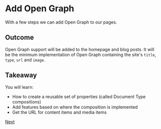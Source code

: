 # Add Open Graph
With a few steps we can add Open Graph to our pages.

## Outcome
Open Graph support will be added to the homepage and blog posts. It will be the minimum implementation of Open Graph containing the site's `title`, `type`, `url` and `image`.

## Takeaway
You will learn:

* How to create a reusable set of properties (called Document Type compositions)
* Add features based on where the composition is implemented
* Get the URL for content items and media items

[Next](step-1.md)
